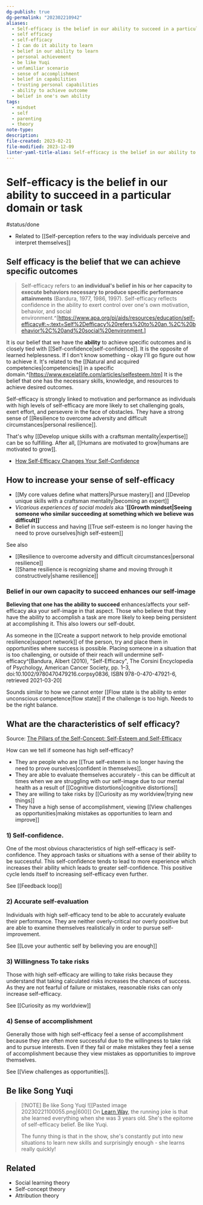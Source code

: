 ```yaml
---
dg-publish: true
dg-permalink: "202302210942"
aliases:
  - Self-efficacy is the belief in our ability to succeed in a particular domain or task
  - self efficacy
  - self-efficacy
  - I can do it ability to learn
  - belief in our ability to learn
  - personal achievement
  - be like Yuqi
  - unfamiliar scenario
  - sense of accomplishment
  - belief in capabilities
  - trusting personal capabilities
  - ability to achieve outcome
  - belief in one's own ability
tags:
  - mindset
  - self
  - parenting
  - theory
note-type: 
description: 
file-created: 2023-02-21
file-modified: 2023-12-09
linter-yaml-title-alias: Self-efficacy is the belief in our ability to succeed in a particular domain or task
---
```


# Self-efficacy is the belief in our ability to succeed in a particular domain or task

#status/done

- Related to [[Self-perception refers to the way individuals perceive and interpret themselves]]

## Self efficacy is the belief that we can achieve specific outcomes

> Self-efficacy refers to **an individual's belief in his or her capacity to execute behaviors necessary to produce specific performance attainments** (Bandura, 1977, 1986, 1997). Self-efficacy reflects confidence in the ability to exert control over one's own motivation, behavior, and social environment.^[https://www.apa.org/pi/aids/resources/education/self-efficacy#:~:text=Self%2Defficacy%20refers%20to%20an,%2C%20behavior%2C%20and%20social%20environment.]

It is our belief that we have the **ability** to achieve specific outcomes and is closely tied with [[Self-confidence|self-confidence]]. It is the opposite of learned helplessness. If I don't know something - okay I'll go figure out how to achieve it. It's related to the [[Natural and acquired competencies|competencies]] in a specific domain.^[https://www.excelatlife.com/articles/selfesteem.htm] It is the belief that one has the necessary skills, knowledge, and resources to achieve desired outcomes.

Self-efficacy is strongly linked to motivation and performance as individuals with high levels of self-efficacy are more likely to set challenging goals, exert effort, and persevere in the face of obstacles. They have a strong sense of [[Resilience to overcome adversity and difficult circumstances|personal resilience]].

That's why [[Develop unique skills with a craftsman mentality|expertise]] can be so fulfilling. After all, [[Humans are motivated to grow|humans are motivated to grow]].

- [How Self-Efficacy Changes Your Self-Confidence](https://www.forbes.com/sites/forbescoachescouncil/2017/12/06/how-self-efficacy-changes-your-self-confidence/#:~:text=Self%2Desteem%20is%20a%20realistic,it%20enough%20to%20complete%20it)

## How to increase your sense of self-efficacy

- [[My core values define what matters|Pursue mastery]] and [[Develop unique skills with a craftsman mentality|becoming an expert]]
- *Vicarious experiences of social models* aka '**[[Growth mindset|Seeing someone who similar succeeding at something which we believe was difficult]]**'
- Belief in success and having [[True self-esteem is no longer having the need to prove ourselves|high self-esteem]]

See also
- [[Resilience to overcome adversity and difficult circumstances|personal resilience]]
- [[Shame resilience is recognizing shame and moving through it constructively|shame resilience]]

### Belief in our own capacity to succeed enhances our self-image

**Believing that one has the ability to succeed** enhances/affects your self-efficacy aka your self-image in that aspect. Those who believe that they have the ability to accomplish a task are more likely to keep being persistent at accomplishing it. This also lowers our self-doubt.

As someone in the [[Create a support network to help provide emotional resilience|support network]] of the person, try and place them in opportunities where success is possible. Placing someone in a situation that is too challenging, or outside of their reach will undermine self-efficacy^[Bandura, Albert (2010), "Self-Efficacy", The Corsini Encyclopedia of Psychology, American Cancer Society, pp. 1–3, doi:10.1002/9780470479216.corpsy0836, ISBN 978-0-470-47921-6, retrieved 2021-03-20]

Sounds similar to how we cannot enter [[Flow state is the ability to enter unconscious competence|flow state]] if the challenge is too high. Needs to be the right balance.

## What are the characteristics of self efficacy?

Source: [The Pillars of the Self-Concept: Self-Esteem and Self-Efficacy](https://www.excelatlife.com/articles/selfesteem.htm)

How can we tell if someone has high self-efficacy?

- They are people who are [[True self-esteem is no longer having the need to prove ourselves|confident in themselves]].
- They are able to evaluate themselves accurately - this can be difficult at times when we are struggling with our self-image due to our mental health as a result of [[Cognitive distortions|cognitive distortions]]
- They are willing to take risks by [[Curiosity as my worldview|trying new things]]
- They have a high sense of accomplishment, viewing [[View challenges as opportunities|making mistakes as opportunities to learn and improve]]

### 1) **Self-confidence.**

One of the most obvious characteristics of high self-efficacy is self-confidence. They approach tasks or situations with a sense of their ability to be successful. This self-confidence tends to lead to more experience which increases their ability which leads to greater self-confidence. This positive cycle lends itself to increasing self-efficacy even further.

See [[Feedback loop]]

### 2) Accurate self-evaluation

Individuals with high self-efficacy tend to be able to accurately evaluate their performance. They are neither overly-critical nor overly positive but are able to examine themselves realistically in order to pursue self-improvement.

See [[Love your authentic self by believing you are enough]]

### 3) Willingness To take risks

Those with high self-efficacy are willing to take risks because they understand that taking calculated risks increases the chances of success. As they are not fearful of failure or mistakes, reasonable risks can only increase self-efficacy.

See [[Curiosity as my worldview]]

### 4) Sense of accomplishment

Generally those with high self-efficacy feel a sense of accomplishment because they are often more successful due to the willingness to take risk and to pursue interests. Even if they fail or make mistakes they feel a sense of accomplishment because they view mistakes as opportunities to improve themselves.

See [[View challenges as opportunities]].

## Be like Song Yuqi

> [!NOTE] Be like Song Yuqi
> ![[Pasted image 20230221100055.png|600]]
> On [Learn Way](https://youtu.be/RpykMPlEskY?list=PL6NUNGdv0v-E7JuMIHRk0NL8YU-8SCZO0&t=27), the running joke is that she learned everything when she was 3 years old. She's the epitome of self-efficacy belief. Be like Yuqi.
>
> The funny thing is that in the show, she's constantly put into new situations to learn new skills and surprisingly enough - she learns really quickly!

## Related

- Social learning theory
- Self-concept theory
- Attribution theory
